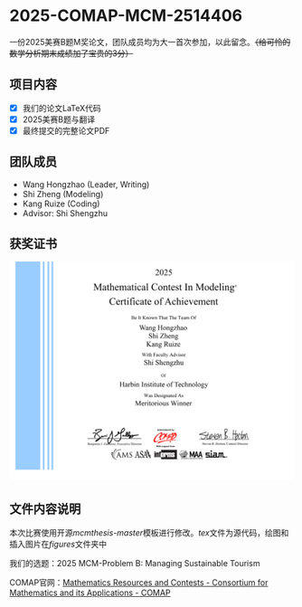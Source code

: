 # 2025-COMAP-MCM-2514406

一份2025美赛B题M奖论文，团队成员均为大一首次参加，以此留念。~~（给可怜的数学分析期末成绩加了宝贵的3分）~~

## 项目内容

- [x] 我们的论文LaTeX代码
- [x] 2025美赛B题与翻译
- [x] 最终提交的完整论文PDF

## 团队成员

- Wang Hongzhao (Leader, Writing)
- Shi Zheng (Modeling)
- Kang Ruize (Coding)
- Advisor: Shi Shengzhu

## 获奖证书

<img src="images\image-20250605223040150.png" alt="image-20250605223040150" style="zoom:50%;" />

## 文件内容说明

本次比赛使用开源*mcmthesis-master*模板进行修改。*tex*文件为源代码，绘图和插入图片在*figures*文件夹中

我们的选题：2025 MCM-Problem B: Managing Sustainable Tourism

COMAP官网：[Mathematics Resources and Contests - Consortium for Mathematics and its Applications - COMAP](https://www.comap.com/)
